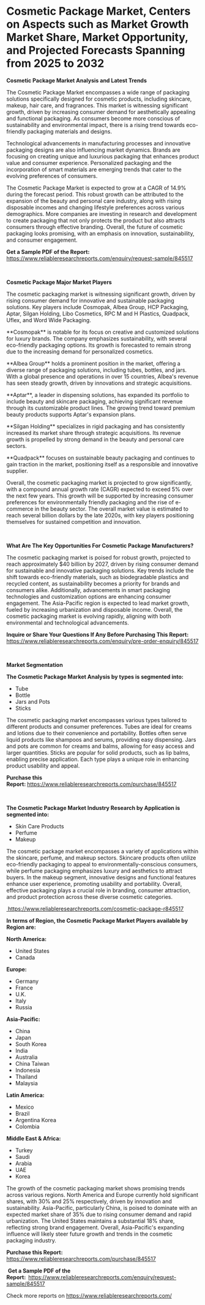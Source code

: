 <p><h1>Cosmetic Package Market, Centers on Aspects such as Market Growth Market Share, Market Opportunity, and Projected Forecasts Spanning from 2025 to 2032</h1></p><p><strong>Cosmetic Package Market Analysis and Latest Trends</strong></p>
<p><p>The Cosmetic Package Market encompasses a wide range of packaging solutions specifically designed for cosmetic products, including skincare, makeup, hair care, and fragrances. This market is witnessing significant growth, driven by increasing consumer demand for aesthetically appealing and functional packaging. As consumers become more conscious of sustainability and environmental impact, there is a rising trend towards eco-friendly packaging materials and designs.</p><p>Technological advancements in manufacturing processes and innovative packaging designs are also influencing market dynamics. Brands are focusing on creating unique and luxurious packaging that enhances product value and consumer experience. Personalized packaging and the incorporation of smart materials are emerging trends that cater to the evolving preferences of consumers.</p><p>The Cosmetic Package Market is expected to grow at a CAGR of 14.9% during the forecast period. This robust growth can be attributed to the expansion of the beauty and personal care industry, along with rising disposable incomes and changing lifestyle preferences across various demographics. More companies are investing in research and development to create packaging that not only protects the product but also attracts consumers through effective branding. Overall, the future of cosmetic packaging looks promising, with an emphasis on innovation, sustainability, and consumer engagement.</p></p>
<p><strong>Get a Sample PDF of the Report:&nbsp;</strong> <a href="https://www.reliableresearchreports.com/enquiry/request-sample/845517?utm_campaign=3265&utm_medium=2&utm_source=Github&utm_content=ia&utm_term=31032025&utm_id=cosmetic-package">https://www.reliableresearchreports.com/enquiry/request-sample/845517</a></p>
<p>&nbsp;</p>
<p><strong>Cosmetic Package Major Market Players</strong></p>
<p><p>The cosmetic packaging market is witnessing significant growth, driven by rising consumer demand for innovative and sustainable packaging solutions. Key players include Cosmopak, Albea Group, HCP Packaging, Aptar, Silgan Holding, Libo Cosmetics, RPC M and H Plastics, Quadpack, Uflex, and Word Wide Packaging.</p><p>**Cosmopak** is notable for its focus on creative and customized solutions for luxury brands. The company emphasizes sustainability, with several eco-friendly packaging options. Its growth is forecasted to remain strong due to the increasing demand for personalized cosmetics.</p><p>**Albea Group** holds a prominent position in the market, offering a diverse range of packaging solutions, including tubes, bottles, and jars. With a global presence and operations in over 15 countries, Albea's revenue has seen steady growth, driven by innovations and strategic acquisitions.</p><p>**Aptar**, a leader in dispensing solutions, has expanded its portfolio to include beauty and skincare packaging, achieving significant revenue through its customizable product lines. The growing trend toward premium beauty products supports Aptar's expansion plans.</p><p>**Silgan Holding** specializes in rigid packaging and has consistently increased its market share through strategic acquisitions. Its revenue growth is propelled by strong demand in the beauty and personal care sectors.</p><p>**Quadpack** focuses on sustainable beauty packaging and continues to gain traction in the market, positioning itself as a responsible and innovative supplier.</p><p>Overall, the cosmetic packaging market is projected to grow significantly, with a compound annual growth rate (CAGR) expected to exceed 5% over the next few years. This growth will be supported by increasing consumer preferences for environmentally friendly packaging and the rise of e-commerce in the beauty sector. The overall market value is estimated to reach several billion dollars by the late 2020s, with key players positioning themselves for sustained competition and innovation.</p></p>
<p>&nbsp;</p>
<p><strong>What Are The Key Opportunities For Cosmetic Package Manufacturers?</strong></p>
<p><p>The cosmetic packaging market is poised for robust growth, projected to reach approximately $40 billion by 2027, driven by rising consumer demand for sustainable and innovative packaging solutions. Key trends include the shift towards eco-friendly materials, such as biodegradable plastics and recycled content, as sustainability becomes a priority for brands and consumers alike. Additionally, advancements in smart packaging technologies and customization options are enhancing consumer engagement. The Asia-Pacific region is expected to lead market growth, fueled by increasing urbanization and disposable income. Overall, the cosmetic packaging market is evolving rapidly, aligning with both environmental and technological advancements.</p></p>
<p><strong>Inquire or Share Your Questions If Any Before Purchasing This Report:</strong> <a href="https://www.reliableresearchreports.com/enquiry/pre-order-enquiry/845517?utm_campaign=3265&utm_medium=2&utm_source=Github&utm_content=ia&utm_term=31032025&utm_id=cosmetic-package">https://www.reliableresearchreports.com/enquiry/pre-order-enquiry/845517</a></p>
<p>&nbsp;</p>
<p><strong>Market Segmentation</strong></p>
<p><strong>The Cosmetic Package Market Analysis by types is segmented into:</strong></p>
<p><ul><li>Tube</li><li>Bottle</li><li>Jars and Pots</li><li>Sticks</li></ul></p>
<p><p>The cosmetic packaging market encompasses various types tailored to different products and consumer preferences. Tubes are ideal for creams and lotions due to their convenience and portability. Bottles often serve liquid products like shampoos and serums, providing easy dispensing. Jars and pots are common for creams and balms, allowing for easy access and larger quantities. Sticks are popular for solid products, such as lip balms, enabling precise application. Each type plays a unique role in enhancing product usability and appeal.</p></p>
<p><strong>Purchase this Report:&nbsp;</strong><a href="https://www.reliableresearchreports.com/purchase/845517?utm_campaign=3265&utm_medium=2&utm_source=Github&utm_content=ia&utm_term=31032025&utm_id=cosmetic-package">https://www.reliableresearchreports.com/purchase/845517</a></p>
<p>&nbsp;</p>
<p><strong>The Cosmetic Package Market Industry Research by Application is segmented into:</strong></p>
<p><ul><li>Skin Care Products</li><li>Perfume</li><li>Makeup</li></ul></p>
<p><p>The cosmetic package market encompasses a variety of applications within the skincare, perfume, and makeup sectors. Skincare products often utilize eco-friendly packaging to appeal to environmentally-conscious consumers, while perfume packaging emphasizes luxury and aesthetics to attract buyers. In the makeup segment, innovative designs and functional features enhance user experience, promoting usability and portability. Overall, effective packaging plays a crucial role in branding, consumer attraction, and product protection across these diverse cosmetic categories.</p></p>
<p><a href="https://www.reliableresearchreports.com/cosmetic-package-r845517?utm_campaign=3265&utm_medium=2&utm_source=Github&utm_content=ia&utm_term=31032025&utm_id=cosmetic-package">&nbsp;https://www.reliableresearchreports.com/cosmetic-package-r845517</a></p>
<p><strong>In terms of Region, the Cosmetic Package Market Players available by Region are:</strong></p>
<p>
    <p> <strong> North America: </strong>
        <ul>
            <li>United States</li>
            <li>Canada</li>
        </ul>
        </p> 
    <p> <strong> Europe: </strong>
        <ul>
            <li>Germany</li>
            <li>France</li>
            <li>U.K.</li>
            <li>Italy</li>
            <li>Russia</li>
        </ul>
        </p> 
    <p> <strong> Asia-Pacific: </strong>
        <ul>
            <li>China</li>
            <li>Japan</li>
            <li>South Korea</li>
            <li>India</li>
            <li>Australia</li>
            <li>China Taiwan</li>
            <li>Indonesia</li>
            <li>Thailand</li>
            <li>Malaysia</li>
        </ul>
        </p> 
    <p> <strong> Latin America: </strong>
        <ul>
            <li>Mexico</li>
            <li>Brazil</li>
            <li>Argentina Korea</li>
            <li>Colombia</li>
        </ul>
        </p> 
    <p> <strong> Middle East & Africa: </strong>
        <ul>
            <li>Turkey</li>
            <li>Saudi</li>
            <li>Arabia</li>
            <li>UAE</li>
            <li>Korea</li>
        </ul>
    </p>
    </p>
<p><p>The growth of the cosmetic packaging market shows promising trends across various regions. North America and Europe currently hold significant shares, with 30% and 25% respectively, driven by innovation and sustainability. Asia-Pacific, particularly China, is poised to dominate with an expected market share of 35% due to rising consumer demand and rapid urbanization. The United States maintains a substantial 18% share, reflecting strong brand engagement. Overall, Asia-Pacific's expanding influence will likely steer future growth and trends in the cosmetic packaging industry.</p></p>
<p><strong>Purchase this Report: </strong><a href="https://www.reliableresearchreports.com/purchase/845517?utm_campaign=3265&utm_medium=2&utm_source=Github&utm_content=ia&utm_term=31032025&utm_id=cosmetic-package">https://www.reliableresearchreports.com/purchase/845517</a></p>
<p>&nbsp;<strong>Get a Sample PDF of the Report:&nbsp;&nbsp;</strong><a href="https://www.reliableresearchreports.com/enquiry/request-sample/845517?utm_campaign=3265&utm_medium=2&utm_source=Github&utm_content=ia&utm_term=31032025&utm_id=cosmetic-package">https://www.reliableresearchreports.com/enquiry/request-sample/845517</a></p>
<p><strong></strong></p>
<p>Check more reports on <a href="https://www.reliableresearchreports.com/?utm_campaign=3265&utm_medium=2&utm_source=Github&utm_content=ia&utm_term=31032025&utm_id=cosmetic-package">https://www.reliableresearchreports.com/</a></p>